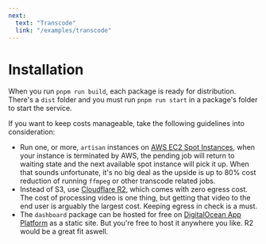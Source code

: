 ```yaml
---
next:
  text: "Transcode"
  link: "/examples/transcode"
---
```


# Installation

When you run `pnpm run build`, each package is ready for distribution. There's a `dist` folder and you must run `pnpm run start` in a package's folder to start the service.

If you want to keep costs manageable, take the following guidelines into consideration:

- Run one, or more, `artisan` instances on [AWS EC2 Spot Instances](https://aws.amazon.com/ec2/spot/), when your instance is terminated by AWS, the pending job will return to waiting state and the next available spot instance will pick it up. When that sounds unfortunate, it's no big deal as the upside is up to 80% cost reduction of running `ffmpeg` or other transcode related jobs.
- Instead of S3, use [Cloudflare R2](https://www.cloudflare.com/developer-platform/r2/), which comes with zero egress cost. The cost of processing video is one thing, but getting that video to the end user is arguably the largest cost. Keeping egress in check is a must.
- The `dashboard` package can be hosted for free on [DigitalOcean App Platform](https://www.digitalocean.com/products/app-platform) as a static site. But you're free to host it anywhere you like. R2 would be a great fit aswell.
